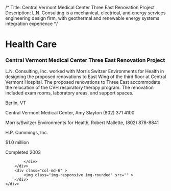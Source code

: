 /*
Title: Central Vermont Medical Center Three East Renovation Project
Description: L.N. Consulting is a mechanical, electrical, and energy services engineering design firm, with geothermal and renewable energy systems integration experience
*/

# Health Care

<div>
	<div class="row">
		<div class="col-md-6" >
			<div class="well" >
				<h3>Central Vermont Medical Center Three East Renovation Project</h3>
				<p>
   
   L.N. Consulting, Inc. worked with Morris Switzer Environments for Health in designing the proposed renovations to East Wing of the third floor at Central Vermont Hospital.  The proposed renovations to Three East accommodate the relocation of the CVH respiratory therapy program.  The renovation included exam rooms, laboratory areas, and support spaces.
</p>
				<p>Berlin, VT</p>
				<p>Central Vermont Medical Center, Amy Slayton (802) 371 4100</p>
				<p>Morris/Switzer Environments for Health, Robert Mallette, (802) 878-8841</p>
				<p>H.P. Cummings, Inc.</p>
				<p>$1.0 million</p>
				<p>Completed 2003</p>
				<p></p>
				
			</div>
		</div>
		<div class="col-md-6" >
			<img class="img-responsive img-rounded" src="" >
		</div>
	</div>
</div>